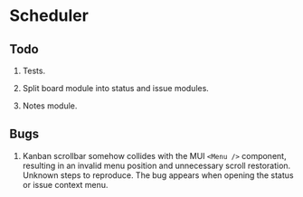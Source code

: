 # Scheduler

## Todo

1. Tests.

2. Split board module into status and issue modules.

3. Notes module.

## Bugs

1. Kanban scrollbar somehow collides with the MUI `<Menu />` component, resulting in an invalid menu position and unnecessary scroll restoration. Unknown steps to reproduce. The bug appears when opening the status or issue context menu.
